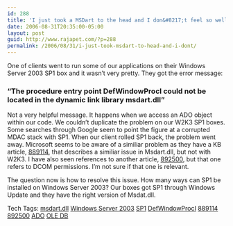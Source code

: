 ```yaml
---
id: 288
title: 'I just took a MSDart to the head and I don&#8217;t feel so well right now.'
date: 2006-08-31T20:35:00-05:00
layout: post
guid: http://www.rajapet.com/?p=288
permalink: /2006/08/31/i-just-took-msdart-to-head-and-i-dont/
---
```

One of clients went to run some of our applications on their Windows Server 2003 SP1 box and it wasn&#8217;t very pretty. They got the error message: 

### &#8220;The procedure entry point DefWindowProcI could not be located in the dynamic link library msdart.dll&#8221;

Not a very helpful message. It happens when we access an ADO object within our code. We couldn&#8217;t duplicate the problem on our W2K3 SP1 boxes. Some searches through Google seem to point the figure at a corrupted MDAC stack with SP1. When our client rolled SP1 back, the problem went away. Microsoft seems to be aware of a similiar problem as they have a KB article, [889114](http://support.microsoft.com/default.aspx?scid=kb;en-us;889114), that describes a similiar issue in Msdart.dll, but not with W2K3. I have also seen references to another article, [892500](http://support.microsoft.com/default.aspx?scid=kb;en-us;892500), but that one refers to DCOM permissions. I&#8217;m not sure if that one is relevant.

The question now is how to resolve this issue. How many ways can SP1 be installed on Windows Server 2003? Our boxes got SP1 through Windows Update and they have the right version of Msdat.dll.

<div>
  Tech Tags: <a href="http://technorati.com/tag/msdart.dll" rel="tag">msdart.dll</a> <a href="http://technorati.com/tag/Windows+Server+2003" rel="tag">Windows Server 2003</a> <a href="http://technorati.com/tag/SP1" rel="tag">SP1</a> <a href="http://technorati.com/tag/DefWindowProcI" rel="tag">DefWindowProcI</a> <a href="http://technorati.com/tag/889114" rel="tag">889114</a> <a href="http://technorati.com/tag/892500" rel="tag">892500</a> <a href="http://technorati.com/tag/ADO" rel="tag">ADO</a> <a href="http://technorati.com/tag/OLE+DB" rel="tag">OLE DB</a>
</div>